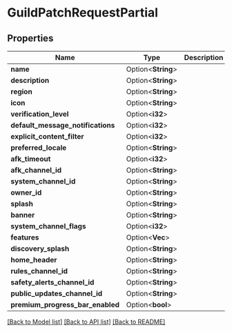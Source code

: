 # GuildPatchRequestPartial

## Properties

Name | Type | Description | Notes
------------ | ------------- | ------------- | -------------
**name** | Option<**String**> |  | [optional]
**description** | Option<**String**> |  | [optional]
**region** | Option<**String**> |  | [optional]
**icon** | Option<**String**> |  | [optional]
**verification_level** | Option<**i32**> |  | [optional]
**default_message_notifications** | Option<**i32**> |  | [optional]
**explicit_content_filter** | Option<**i32**> |  | [optional]
**preferred_locale** | Option<**String**> |  | [optional]
**afk_timeout** | Option<**i32**> |  | [optional]
**afk_channel_id** | Option<**String**> |  | [optional]
**system_channel_id** | Option<**String**> |  | [optional]
**owner_id** | Option<**String**> |  | [optional]
**splash** | Option<**String**> |  | [optional]
**banner** | Option<**String**> |  | [optional]
**system_channel_flags** | Option<**i32**> |  | [optional]
**features** | Option<**Vec<String>**> |  | [optional]
**discovery_splash** | Option<**String**> |  | [optional]
**home_header** | Option<**String**> |  | [optional]
**rules_channel_id** | Option<**String**> |  | [optional]
**safety_alerts_channel_id** | Option<**String**> |  | [optional]
**public_updates_channel_id** | Option<**String**> |  | [optional]
**premium_progress_bar_enabled** | Option<**bool**> |  | [optional]

[[Back to Model list]](../README.md#documentation-for-models) [[Back to API list]](../README.md#documentation-for-api-endpoints) [[Back to README]](../README.md)



